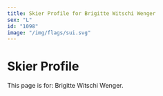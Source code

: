 ```yaml
---
title: Skier Profile for Brigitte Witschi Wenger
sex: "L"
id: "1098"
image: "/img/flags/sui.svg" 
---
```


# Skier Profile

This page is for: Brigitte Witschi Wenger.
    